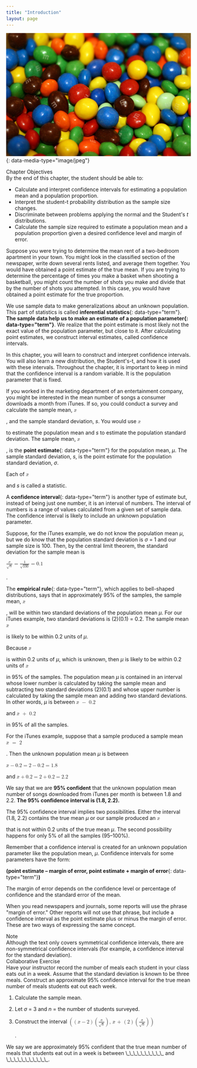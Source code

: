 ```yaml
---
title: "Introduction"
layout: page
---
```



<?cnx.eoc class="summary" title="Chapter Review"?>

<?cnx.eoc class="formula-review" title="Formula Review"?>

<?cnx.eoc class="practice" title="Practice"?>

<?cnx.eoc class="free-response" title="Homework"?>

<?cnx.eoc class="references" title="References"?>

 ![This is a photo of M&amp;Ms piled together. The M&amp;Ms are red, blue, green, yellow, orange and brown.](../resources/CNX_Stats_C08_CO.jpg "Have you ever wondered what the average number of M&amp;Ms in a bag at the grocery store is? You can uses confidence intervals to answer this question. (credit: comedy_nose/flickr)"){: data-media-type="image/jpeg"}

<div data-type="note" class="chapter-objectives" data-label="" markdown="1">
<div data-type="title">
Chapter Objectives
</div>
By the end of this chapter, the student should be able to:

* Calculate and interpret confidence intervals for estimating a population mean and a population proportion.
* Interpret the student-t probability distribution as the sample size changes.
* Discriminate between problems applying the normal and the Student\'s *t* distributions.
* Calculate the sample size required to estimate a population mean and a population proportion given a desired confidence level and margin of error.

</div>

Suppose you were trying to determine the mean rent of a two-bedroom apartment in your town. You might look in the classified section of the newspaper, write down several rents listed, and average them together. You would have obtained a point estimate of the true mean. If you are trying to determine the percentage of times you make a basket when shooting a basketball, you might count the number of shots you make and divide that by the number of shots you attempted. In this case, you would have obtained a point estimate for the true proportion.

We use sample data to make generalizations about an unknown population. This part of statistics is called **inferential statistics**{: data-type="term"}. **The sample data help us to make an estimate of a population **parameter**{: data-type="term"}**. We realize that the point estimate is most likely not the exact value of the population parameter, but close to it. After calculating point estimates, we construct interval estimates, called confidence intervals.

In this chapter, you will learn to construct and interpret confidence intervals. You will also learn a new distribution, the Student\'s-t, and how it is used with these intervals. Throughout the chapter, it is important to keep in mind that the confidence interval is a random variable. It is the population parameter that is fixed.

If you worked in the marketing department of an entertainment company, you might be interested in the mean number of songs a consumer downloads a month from iTunes. If so, you could conduct a survey and calculate the sample mean, <math xmlns="http://www.w3.org/1998/Math/MathML"> <mover accent="true"> <mi>x</mi> <mo>¯</mo> </mover> </math>

, and the sample standard deviation, *s*. You would use <math xmlns="http://www.w3.org/1998/Math/MathML"> <mover accent="true"> <mi>x</mi> <mo>¯</mo> </mover> </math>

 to estimate the population mean and *s* to estimate the population standard deviation. The sample mean, <math xmlns="http://www.w3.org/1998/Math/MathML"> <mover accent="true"> <mi>x</mi> <mo>¯</mo> </mover> </math>

, is the **point estimate**{: data-type="term"} for the population mean, *μ*. The sample standard deviation, *s*, is the point estimate for the population standard deviation, *σ*.

Each of <math xmlns="http://www.w3.org/1998/Math/MathML"> <mover accent="true"> <mi>x</mi> <mo>¯</mo> </mover> </math>

 and *s* is called a statistic.

A **confidence interval**{: data-type="term"} is another type of estimate but, instead of being just one number, it is an interval of numbers. The interval of numbers is a range of values calculated from a given set of sample data. The confidence interval is likely to include an unknown population parameter.

Suppose, for the iTunes example, we do not know the population mean *μ*, but we do know that the population standard deviation is *σ* = 1 and our sample size is 100. Then, by the central limit theorem, the standard deviation for the sample mean is

<math xmlns="http://www.w3.org/1998/Math/MathML"> <mrow> <mfrac> <mi>σ</mi> <mrow> <msqrt> <mi>n</mi> </msqrt> </mrow> </mfrac> <mo>=</mo><mfrac> <mn>1</mn> <mrow> <msqrt> <mrow> <mn>100</mn> </mrow> </msqrt> </mrow> </mfrac> <mo>=</mo><mn>0.1</mn> </mrow> </math>

.

The **empirical rule**{: data-type="term"}, which applies to bell-shaped distributions, says that in approximately 95% of the samples, the sample mean, <math xmlns="http://www.w3.org/1998/Math/MathML"> <mover accent="true"> <mi>x</mi> <mo>¯</mo> </mover> </math>

, will be within two standard deviations of the population mean *μ*. For our iTunes example, two standard deviations is (2)(0.1) = 0.2. The sample mean <math xmlns="http://www.w3.org/1998/Math/MathML"> <mover accent="true"> <mi>x</mi> <mo>¯</mo> </mover> </math>

 is likely to be within 0.2 units of *μ*.

Because <math xmlns="http://www.w3.org/1998/Math/MathML"> <mover accent="true"> <mi>x</mi> <mo>¯</mo> </mover> </math>

 is within 0.2 units of *μ*, which is unknown, then *μ* is likely to be within 0.2 units of <math xmlns="http://www.w3.org/1998/Math/MathML"> <mover accent="true"> <mi>x</mi> <mo>¯</mo> </mover> </math>

 in 95% of the samples. The population mean *μ* is contained in an interval whose lower number is calculated by taking the sample mean and subtracting two standard deviations (2)(0.1) and whose upper number is calculated by taking the sample mean and adding two standard deviations. In other words, *μ* is between <math xmlns="http://www.w3.org/1998/Math/MathML"> <mrow> <mover accent="true"> <mi>x</mi> <mo>¯</mo> </mover> <mtext> </mtext><mo>−</mo><mtext> 0</mtext><mtext>.2</mtext> </mrow> </math>

 and <math xmlns="http://www.w3.org/1998/Math/MathML"> <mrow> <mover accent="true"> <mi>x</mi> <mo>¯</mo> </mover> <mtext> </mtext><mo>+</mo><mtext> 0</mtext><mtext>.2</mtext> </mrow> </math>

 in 95% of all the samples.

For the iTunes example, suppose that a sample produced a sample mean <math xmlns="http://www.w3.org/1998/Math/MathML"> <mrow> <mover accent="true"> <mi>x</mi> <mo>¯</mo> </mover> <mtext> </mtext><mo>=</mo><mtext> 2</mtext> </mrow> </math>

. Then the unknown population mean *μ* is between

<math xmlns="http://www.w3.org/1998/Math/MathML"> <mrow> <mover accent="true"> <mi>x</mi> <mo>¯</mo> </mover> <mo>−</mo><mn>0.2</mn><mo>=</mo><mn>2</mn><mo>−</mo><mn>0.2</mn><mo>=</mo><mn>1.8</mn> </mrow> </math>

 and <math xmlns="http://www.w3.org/1998/Math/MathML"> <mrow> <mover accent="true"> <mi>x</mi> <mo>¯</mo> </mover> <mo>+</mo><mn>0.2</mn><mo>=</mo><mn>2</mn><mo>+</mo><mn>0.2</mn><mo>=</mo><mn>2.2</mn> </mrow> </math>

We say that we are **95% confident** that the unknown population mean number of songs downloaded from iTunes per month is between 1.8 and 2.2. **The 95% confidence interval is (1.8, 2.2).**

The 95% confidence interval implies two possibilities. Either the interval (1.8, 2.2) contains the true mean *μ* or our sample produced an <math xmlns="http://www.w3.org/1998/Math/MathML"> <mover accent="true"> <mi>x</mi> <mo>¯</mo> </mover> </math>

 that is not within 0.2 units of the true mean *μ*. The second possibility happens for only 5% of all the samples (95–100%).

Remember that a confidence interval is created for an unknown population parameter like the population mean, *μ*. Confidence intervals for some parameters have the form:

<strong>(point estimate – margin of error, point estimate + </strong> **margin of error**{: data-type="term"}**)**

The margin of error depends on the confidence level or percentage of confidence and the standard error of the mean.

When you read newspapers and journals, some reports will use the phrase \"margin of error.\" Other reports will not use that phrase, but include a confidence interval as the point estimate plus or minus the margin of error. These are two ways of expressing the same concept.

<div data-type="note" id="eip-882" data-label="" markdown="1">
<div data-type="title">
Note
</div>
Although the text only covers symmetrical confidence intervals, there are non-symmetrical confidence intervals (for example, a confidence interval for the standard deviation).

</div>

<div data-type="note" class="statistics collab" data-label="" markdown="1">
<div data-type="title">
Collaborative Exercise
</div>
Have your instructor record the number of meals each student in your class eats out in a week. Assume that the standard deviation is known to be three meals. Construct an approximate 95% confidence interval for the true mean number of meals students eat out each week.

1.  Calculate the sample mean.
2.  Let *σ* = 3 and *n* = the number of students surveyed.
3.  Construct the interval
    <math xmlns="http://www.w3.org/1998/Math/MathML"> <mrow> <mrow><mo>(</mo> <mrow> <mrow><mo>(</mo> <mrow> <mover accent="true"> <mi>x</mi> <mo>¯</mo> </mover> <mo>−</mo><mtext>2</mtext> </mrow> <mo>)</mo></mrow><mrow><mo>(</mo> <mrow> <mfrac> <mtext>σ</mtext> <mrow> <msqrt> <mtext>n</mtext> </msqrt> </mrow> </mfrac> </mrow> <mo>)</mo></mrow><mtext>, </mtext><mover accent="true"> <mi>x</mi> <mo>¯</mo> </mover> <mtext> + </mtext><mrow><mo>(</mo> <mtext>2</mtext> <mo>)</mo></mrow><mrow><mo>(</mo> <mrow> <mfrac> <mtext>σ</mtext> <mrow> <msqrt> <mtext>n</mtext> </msqrt> </mrow> </mfrac> </mrow> <mo>)</mo></mrow> </mrow> <mo>)</mo></mrow> </mrow> </math>
    
    .

We say we are approximately 95% confident that the true mean number of meals that students eat out in a week is between \\\_\\\_\\\_\\\_\\\_\\\_\\\_\\\_\\\_\\\_ and \\\_\\\_\\\_\\\_\\\_\\\_\\\_\\\_\\\_\\\_\\\_.

</div>

